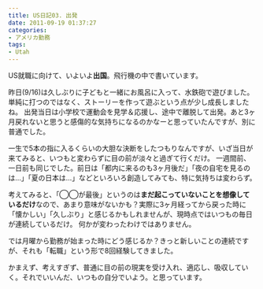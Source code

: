 ```yaml
---
title: US日記03. 出発
date: 2011-09-19 01:37:27
categories:
- アメリカ勤務
tags:
- Utah
---
```

US就職に向けて、いよいよ**出国**。飛行機の中で書いています。

昨日(9/16)は久しぶりに子どもと一緒にお風呂に入って、水鉄砲で遊びました。単純に打つのではなく、ストーリーを作って遊ぶという点が少し成長しましたね。
出発当日は小学校で運動会を見学＆応援し、途中で離脱して出発。あと3ヶ月戻れないと思うと感傷的な気持ちになるのかなーと思っていたんですが、別に普通でした。

一生で5本の指に入るくらいの大胆な決断をしたつもりなんですが、いざ当日が来てみると、いつもと変わらずに目の前が淡々と過ぎて行くだけ。
一週間前、一日前も同じでした。前日は「都内に来るのも3ヶ月後だ」「夜の自宅を見るのは…」「夏の日本は…」などといろいろ創造してみても、特に気持ちは変わらず。

考えてみると、「◯◯が最後」というのは**まだ起こっていないことを想像しているだけ**なので、あまり意味がないかも？実際に3ヶ月経ってから戻った時に「懐かしい」「久しぶり」と感じるかもしれませんが、現時点ではいつもの毎日が連続しているだけ。
何かが変わったわけではありません。

では月曜から勤務が始まった時にどう感じるか？きっと新しいことの連続ですが、それも「転職」という形で8回経験してきました。

かまえず、考えすぎず、普通に目の前の現実を受け入れ、適応し、吸収していく。それでいいんだ、いつもの自分でいよう。と思っています。